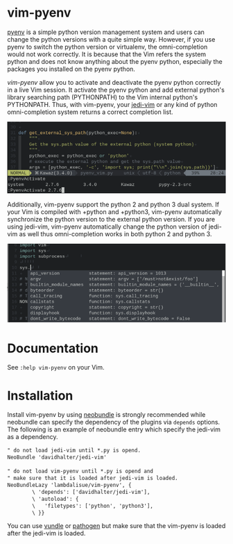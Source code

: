 vim-pyenv
===============================================================================
[pyenv](https://github.com/yyuu/pyenv) is a simple python version management
system and users can change the python versions with a quite simple way.
However, if you use pyenv to switch the python version or virtualenv, the
omni-completion would not work correctly.
It is because that the Vim refers the system python and does not know anything
about the pyenv python, especially the packages you installed on the pyenv
python.

*vim-pyenv* allow you to activate and deactivate the pyenv python correctly
in a live Vim session.
It activate the pyenv python and add external python's library searching path
(PYTHONPATH) to the Vim internal python's PYTHONPATH.
Thus, with vim-pyenv, your [jedi-vim](https://github.com/davidhalter/jedi-vim)
or any kind of python omni-completion system returns a correct completion list.

![vim-pyenv allow you to select pyenv python within a live Vim session](./statics/_screenshot01.png)

Additionally, vim-pyenv support the python 2 and python 3 dual system.
If your Vim is compiled with +python and +python3, vim-pyenv automatically
synchronize the python version to the external python version.
If you are using jedi-vim, vim-pyenv automatically change the python version
of jedi-vim as well thus omni-completion works in both python 2 and python 3.

![jedi-vim omni completion works correctly](./statics/_screenshot02.png)


Documentation
===============================================================================
See `:help vim-pyenv` on your Vim.


Installation
===============================================================================
Install vim-pyenv by using [neobundle](https://github.com/Shougo/neobundle.vim)
is strongly recommended while neobundle can specify the dependency of the
plugins via `depends` options.
The following is an example of neobundle entry which specify the jedi-vim as a
dependency.

```vim
" do not load jedi-vim until *.py is opend.
NeoBundle 'davidhalter/jedi-vim'

" do not load vim-pyenv until *.py is opend and
" make sure that it is loaded after jedi-vim is loaded.
NeoBundleLazy 'lambdalisue/vim-pyenv', {
        \ 'depends': ['davidhalter/jedi-vim'],
        \ 'autoload': {
        \   'filetypes': ['python', 'python3'],
        \ }}
```

You can use [vundle](https://github.com/gmarik/vundle) or 
[pathogen](http://www.vim.org/scripts/script.php?script_id=2332) but make sure
that the vim-pyenv is loaded after the jedi-vim is loaded.
